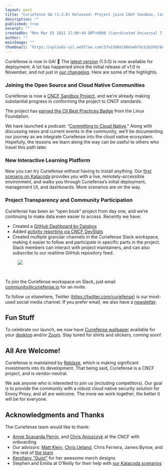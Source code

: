 ```yaml
---
layout: post
title: "Curiefense GA (1.3.0) Released: Project joins CNCF Sandbox, launches new learning platform, and more"
description: ""
published: true
excerpt: ""
createdOn: "Mon Mar 01 2021 17:09:44 GMT+0000 (Coordinated Universal Time)"
author: ""
mainImage: ""
thumbnail: "https://uploads-ssl.webflow.com/5fa1500e10bda4bfdcb1b209/603d4cb85cb5d722b7998c07_Frame%201.png"
---
```


<p>
    Curiefense is now in GA! 🎉 The <a href="https://docs.curiefense.io/v/1.3.0/installation/getting-started-with-curiefense">latest version</a> (1.3.0) is now available for deployment. A lot has happened since the initial release of v1.0
    in November, and not just in <a href="https://docs.curiefense.io/v/1.3.0/reference/release-notes">our changelog</a>. Here are some of the highlights.
</p>
<h3>Joining the Open Source and Cloud Native Communities</h3>
<p>Curiefense is now a <a href="https://www.curiefense.io/post/now-a-cncf-sandbox-project">CNCF Sandbox Project</a>, and we’re already making substantial progress in conforming the project to CNCF standards.&nbsp;<br /></p>
<p>The project has <a href="https://bestpractices.coreinfrastructure.org/en/projects/4576">earned the CII Best Practices Badge</a> from the Linux Foundation.<br /></p>
<p>
    We have launched a podcast: “<a href="https://ctcn.fireside.fm/1">Committing to Cloud Native</a>.” Along with discussing news and current events in the community, we’ll be documenting our journey as we integrate Curiefense into the
    cloud native ecosystem. Hopefully, the lessons we learn along the way can be useful to others who travel this path later.&nbsp;&nbsp;&nbsp;
</p>
<h3>New Interactive Learning Platform</h3>
<p>
    Now you can try Curiefense without having to install anything. Our <a href="https://www.katacoda.com/curiefense/scenarios/getting-started">first scenario on Katacoda</a> provides you with a live, remotely-accessible environment, and
    walks you through Curiefense’s initial deployment, management UI, and dashboards. More scenarios are on the way.
</p>
<h3>Project Transparency and Community Participation</h3>
<p>Curiefense has been an “open book” project from day one, and we’re continuing to make data even easier to access. Recently we have:<br /></p>
<ul>
    <li>Created a <a href="https://app.databox.com/datawall/3ddf913b2db3bb4f53586ec27aaee63106008ba72">GitHub Dashboard by Databox</a></li>
    <li>Added <a href="https://curiefense.devstats.cncf.io/d/8/dashboards?orgId=1&from=now-7d&to=now-1h&refresh=15m">activity reporting via CNCF DevStats</a></li>
    <li>
        Created multiple granular channels in the Curiefense Slack workspace, making it easier to follow and participate in specific parts in the project. Slack members can interact with project maintainers, and can also subscribe to our
        realtime GitHub repository feed.<br />
    </li>
</ul>
<figure class="w-richtext-figure-type-image w-richtext-align-center">
    <div>
        <img
            src="https://uploads-ssl.webflow.com/5fa1500e10bda4bfdcb1b209/603d1f417e492c8d476094cf_8TxW2CC76Y5PPK724sbfuKUYj45-nKtkomQVjv0NG2n38a6ajhYrzbA_FNlDX5ud8BkafIweJ7uor_WF-dvSTDsDmmyWK3lXOK180j2rFOT3XaHK3MClYjtVrAARmPVMBMFrFt27.png"
            width="auto"
            height="auto"
            loading="auto"
        />
    </div>
</figure>
<p><br /></p>
<p>To join the Curiefense workspace on Slack, just email <a href="mailto:community@curiefense.io">community@curiefense.io</a> for an invite.<br /></p>
<p>
    To follow us elsewhere, Twitter (<a href="https://twitter.com/curiefense">https://twitter.com/curiefense</a>) is our most-used social media channel. If you prefer email, we also have a
    <a href="http://eepurl.com/hnnmpj">newsletter</a>.&nbsp;
</p>
<h2>Fun Stuff</h2>
<p>
    To celebrate our launch, we now have <a href="https://github.com/curiefense/media/blob/main/README.md#-wallpaper">Curiefense wallpaper</a> available for your
    <a href="https://github.com/curiefense/media/blob/main/README.md#-wallpaper">desktop</a> and/or <a href="https://github.com/curiefense/media/blob/main/README.md#-zoom-virtual-backgrounds">Zoom</a>. Stay tuned for shirts and stickers,
    coming soon!
</p>
<h2>All Are Welcome!</h2>
<p>Curiefense is maintained by <a href="https://www.reblaze.com/">Reblaze</a>, which is making significant investments into its development. That being said, Curiefense is a CNCF project, and is vendor-neutral.&nbsp;<br /></p>
<p>
    We ask anyone who is interested to join us (including competitors). Our goal is to provide the community with a robust cloud native security solution for Envoy Proxy, and all are welcome. The more we work together, the better it will be
    for everyone.
</p>
<h2>Acknowledgments and Thanks</h2>
<p>The Curiefense team would like to thank:&nbsp;<br /></p>
<ul>
    <li><a href="https://twitter.com/amye">Amye Scavarda Perrin</a>, and <a href="https://twitter.com/cra">Chris Aniszczyk</a> at the CNCF with onboarding</li>
    <li>
        Our advisors: <a href="https://twitter.com/mattklein123">Matt Klein</a>, <a href="https://twitter.com/ChrisUeland">Chris Ueland</a>, Chris Ferreira, James Bynoe, and the rest of
        <a href="https://www.curiefense.io/about-us">the team</a>
    </li>
    <li><a href="https://twitter.com/g_uist">Kerollany “Guist”</a> for her awesome merch designs</li>
    <li>Stephen and Emilia at O’Reilly for their help with <a href="https://www.katacoda.com/curiefense">our Katacoda scenarios</a></li>
</ul>
